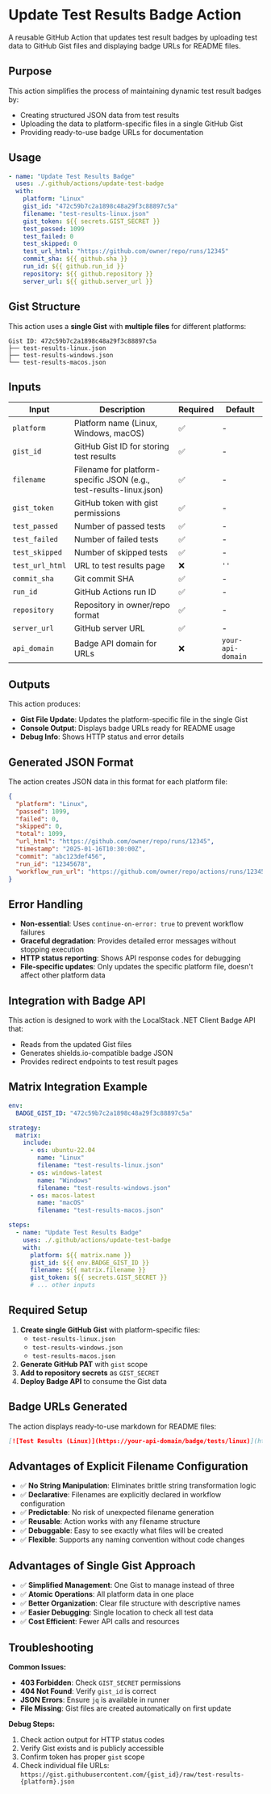 # Update Test Results Badge Action

A reusable GitHub Action that updates test result badges by uploading test data to GitHub Gist files and displaying badge URLs for README files.

## Purpose

This action simplifies the process of maintaining dynamic test result badges by:
- Creating structured JSON data from test results
- Uploading the data to platform-specific files in a single GitHub Gist
- Providing ready-to-use badge URLs for documentation

## Usage

```yaml
- name: "Update Test Results Badge"
  uses: ./.github/actions/update-test-badge
  with:
    platform: "Linux"
    gist_id: "472c59b7c2a1898c48a29f3c88897c5a"
    filename: "test-results-linux.json"
    gist_token: ${{ secrets.GIST_SECRET }}
    test_passed: 1099
    test_failed: 0
    test_skipped: 0
    test_url_html: "https://github.com/owner/repo/runs/12345"
    commit_sha: ${{ github.sha }}
    run_id: ${{ github.run_id }}
    repository: ${{ github.repository }}
    server_url: ${{ github.server_url }}
```

## Gist Structure

This action uses a **single Gist** with **multiple files** for different platforms:

```
Gist ID: 472c59b7c2a1898c48a29f3c88897c5a
├── test-results-linux.json
├── test-results-windows.json
└── test-results-macos.json
```

## Inputs

| Input | Description | Required | Default |
|-------|-------------|----------|---------|
| `platform` | Platform name (Linux, Windows, macOS) | ✅ | - |
| `gist_id` | GitHub Gist ID for storing test results | ✅ | - |
| `filename` | Filename for platform-specific JSON (e.g., test-results-linux.json) | ✅ | - |
| `gist_token` | GitHub token with gist permissions | ✅ | - |
| `test_passed` | Number of passed tests | ✅ | - |
| `test_failed` | Number of failed tests | ✅ | - |
| `test_skipped` | Number of skipped tests | ✅ | - |
| `test_url_html` | URL to test results page | ❌ | `''` |
| `commit_sha` | Git commit SHA | ✅ | - |
| `run_id` | GitHub Actions run ID | ✅ | - |
| `repository` | Repository in owner/repo format | ✅ | - |
| `server_url` | GitHub server URL | ✅ | - |
| `api_domain` | Badge API domain for URLs | ❌ | `your-api-domain` |

## Outputs

This action produces:
- **Gist File Update**: Updates the platform-specific file in the single Gist
- **Console Output**: Displays badge URLs ready for README usage
- **Debug Info**: Shows HTTP status and error details

## Generated JSON Format

The action creates JSON data in this format for each platform file:

```json
{
  "platform": "Linux",
  "passed": 1099,
  "failed": 0,
  "skipped": 0,
  "total": 1099,
  "url_html": "https://github.com/owner/repo/runs/12345",
  "timestamp": "2025-01-16T10:30:00Z",
  "commit": "abc123def456",
  "run_id": "12345678",
  "workflow_run_url": "https://github.com/owner/repo/actions/runs/12345678"
}
```

## Error Handling

- **Non-essential**: Uses `continue-on-error: true` to prevent workflow failures
- **Graceful degradation**: Provides detailed error messages without stopping execution
- **HTTP status reporting**: Shows API response codes for debugging
- **File-specific updates**: Only updates the specific platform file, doesn't affect other platform data

## Integration with Badge API

This action is designed to work with the LocalStack .NET Client Badge API that:
- Reads from the updated Gist files
- Generates shields.io-compatible badge JSON
- Provides redirect endpoints to test result pages

## Matrix Integration Example

```yaml
env:
  BADGE_GIST_ID: "472c59b7c2a1898c48a29f3c88897c5a"

strategy:
  matrix:
    include:
      - os: ubuntu-22.04
        name: "Linux"
        filename: "test-results-linux.json"
      - os: windows-latest
        name: "Windows"
        filename: "test-results-windows.json"
      - os: macos-latest
        name: "macOS"
        filename: "test-results-macos.json"

steps:
  - name: "Update Test Results Badge"
    uses: ./.github/actions/update-test-badge
    with:
      platform: ${{ matrix.name }}
      gist_id: ${{ env.BADGE_GIST_ID }}
      filename: ${{ matrix.filename }}
      gist_token: ${{ secrets.GIST_SECRET }}
      # ... other inputs
```

## Required Setup

1. **Create single GitHub Gist** with platform-specific files:
   - `test-results-linux.json`
   - `test-results-windows.json`
   - `test-results-macos.json`
2. **Generate GitHub PAT** with `gist` scope
3. **Add to repository secrets** as `GIST_SECRET`
4. **Deploy Badge API** to consume the Gist data

## Badge URLs Generated

The action displays ready-to-use markdown for README files:

```markdown
[![Test Results (Linux)](https://your-api-domain/badge/tests/linux)](https://your-api-domain/redirect/tests/linux)
```

## Advantages of Explicit Filename Configuration

- ✅ **No String Manipulation**: Eliminates brittle string transformation logic
- ✅ **Declarative**: Filenames are explicitly declared in workflow configuration
- ✅ **Predictable**: No risk of unexpected filename generation
- ✅ **Reusable**: Action works with any filename structure
- ✅ **Debuggable**: Easy to see exactly what files will be created
- ✅ **Flexible**: Supports any naming convention without code changes

## Advantages of Single Gist Approach

- ✅ **Simplified Management**: One Gist to manage instead of three
- ✅ **Atomic Operations**: All platform data in one place
- ✅ **Better Organization**: Clear file structure with descriptive names
- ✅ **Easier Debugging**: Single location to check all test data
- ✅ **Cost Efficient**: Fewer API calls and resources

## Troubleshooting

**Common Issues:**
- **403 Forbidden**: Check `GIST_SECRET` permissions
- **404 Not Found**: Verify `gist_id` is correct
- **JSON Errors**: Ensure `jq` is available in runner
- **File Missing**: Gist files are created automatically on first update

**Debug Steps:**
1. Check action output for HTTP status codes
2. Verify Gist exists and is publicly accessible  
3. Confirm token has proper `gist` scope
4. Check individual file URLs: `https://gist.githubusercontent.com/{gist_id}/raw/test-results-{platform}.json`
